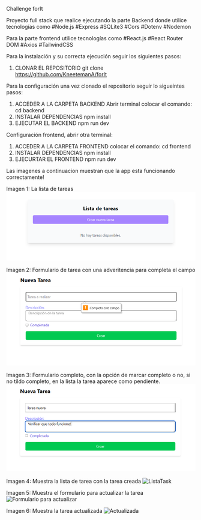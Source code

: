 Challenge forIt

Proyecto full stack que realice ejecutando la parte 
Backend donde utilice tecnologías como 
#Node.js
#Express
#SQLite3
#Cors
#Dotenv
#Nodemon

Para la parte frontend
utilice tecnologías como
#React.js
#React Router DOM
#Axios
#TailwindCSS


Para la instalación y su correcta ejecución seguir los siguientes pasos:

1) CLONAR EL REPOSITORIO
    git clone https://github.com/KneetemanA/forIt

Para la configuración una vez clonado el repositorio seguir lo sigueintes pasos:

1) ACCEDER A LA CARPETA BACKEND
    Abrir terminal colocar el comando: cd backend
2) INSTALAR DEPENDENCIAS 
    npm install
3) EJECUTAR EL BACKEND
    npm run dev

Configuración frontend, abrir otra terminal:
1) ACCEDER A LA CARPETA FRONTEND
    colocar el comando: cd frontend
2) INSTALAR DEPENDENCIAS
    npm install
3) EJECURTAR EL FRONTEND
    npm run dev

Las imagenes a continuacion muestran que la app esta funcionando correctamente!

Imagen 1: La lista de tareas
![Página de inicio](imgChallenge/img-1.png)

Imagen 2: Formulario de tarea con una adveritencia para completa el campo
![lista](imgChallenge/img-2.png)

Imagen 3: Formulario completo, con la opción de marcar completo o no, si no tildo completo, en la lista la tarea aparece como pendiente.
![FormTask](imgChallenge/img-3.png)

Imagen 4: Muestra la lista de tarea con la tarea creada
![ListaTask](imgChallenge/img-4)

Imagen 5: Muestra el formulario para actualizar la tarea
![Formulario para actualizar](imgChallenge/img-5)

Imagen 6: Muestra la tarea actualizada
![Actualizada](imgChallenge/img-6)